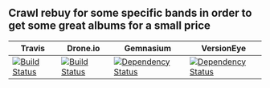Crawl rebuy for some specific bands in order to get some great albums for a small price
---
| Travis | Drone.io | Gemnasium | VersionEye |
| --- | --- | --- | --- |
| [![Build Status](https://travis-ci.org/doooeeerte/offersCrawler.svg?branch=master)](https://travis-ci.org/doooeeerte/offersCrawler) | [![Build Status](https://drone.io/github.com/doooeeerte/offersCrawler/status.png)](https://drone.io/github.com/doooeeerte/offersCrawler/latest) | [![Dependency Status](https://gemnasium.com/doooeeerte/offersCrawler.svg)](https://gemnasium.com/doooeeerte/offersCrawler) | [![Dependency Status](https://www.versioneye.com/user/projects/556cacc4636532001a404800/badge.svg?style=flat)](https://www.versioneye.com/user/projects/556cacc4636532001a404800) |